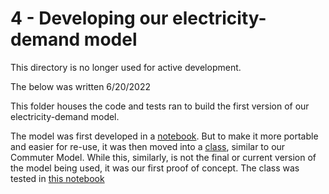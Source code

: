 # 4 - Developing our electricity-demand model

This directory is no longer used for active development.

The below was written 6/20/2022

This folder houses the code and tests ran to build the first version of our electricity-demand model.

The model was first developed in a [notebook](ElectricalModel_Steps.ipynb). But to make it more portable and easier for re-use, it was then moved into a [class](electrical_model.py), similar to our Commuter Model. While this, similarly, is not the final or current version of the model being used, it was our first proof of concept. The class was tested in [this notebook](<Test Electrical Model Class.ipynb>)